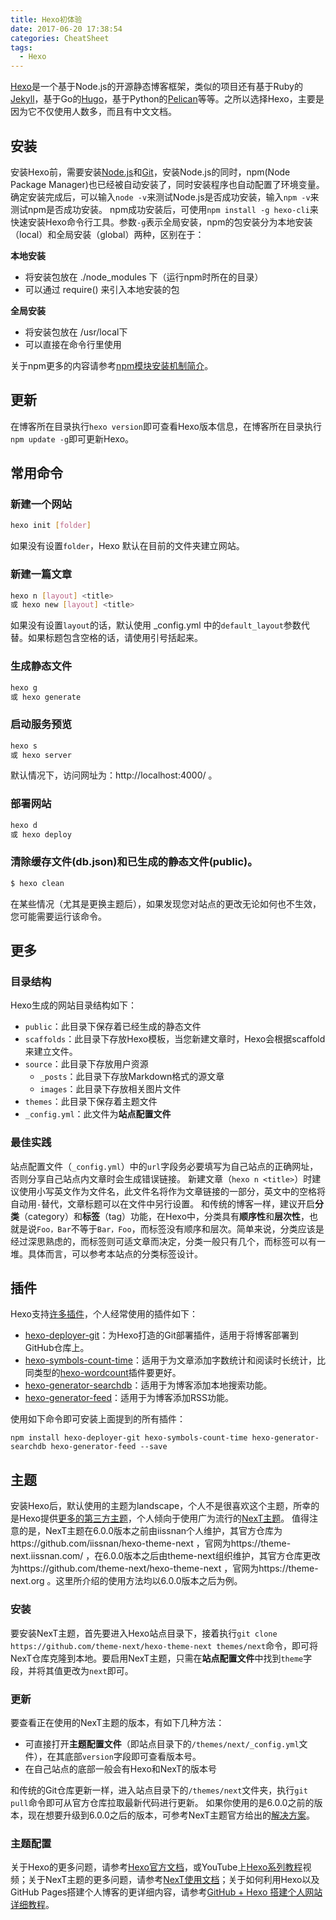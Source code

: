 ```yaml
---
title: Hexo初体验
date: 2017-06-20 17:38:54
categories: CheatSheet
tags:
  - Hexo
---
```

[Hexo](https://hexo.io/zh-cn/index.html)是一个基于Node.js的开源静态博客框架，类似的项目还有基于Ruby的[Jekyll](https://jekyllrb.com/)，基于Go的[Hugo](https://gohugo.io/)，基于Python的[Pelican](https://blog.getpelican.com/)等等。之所以选择Hexo，主要是因为它不仅使用人数多，而且有中文文档。
## 安装

安装Hexo前，需要安装[Node.js](https://nodejs.org/en/download/)和[Git](https://git-scm.com/downloads)，安装Node.js的同时，npm(Node Package Manager)也已经被自动安装了，同时安装程序也自动配置了环境变量。确定安装完成后，可以输入`node -v`来测试Node.js是否成功安装，输入`npm -v`来测试npm是否成功安装。
npm成功安装后，可使用`npm install -g hexo-cli`来快速安装Hexo命令行工具。参数`-g`表示全局安装，npm的包安装分为本地安装（local）和全局安装（global）两种，区别在于：

**本地安装**
- 将安装包放在 ./node_modules 下（运行npm时所在的目录）
- 可以通过 require() 来引入本地安装的包

**全局安装**
- 将安装包放在 /usr/local下
- 可以直接在命令行里使用
<!-- more -->

关于npm更多的内容请参考[npm模块安装机制简介](http://www.ruanyifeng.com/blog/2016/01/npm-install.html)。

## 更新
在博客所在目录执行`hexo version`即可查看Hexo版本信息，在博客所在目录执行`npm update -g`即可更新Hexo。

## 常用命令

### 新建一个网站
``` bash
hexo init [folder]
```
如果没有设置`folder`，Hexo 默认在目前的文件夹建立网站。

### 新建一篇文章
``` bash
hexo n [layout] <title>
或 hexo new [layout] <title>
```
如果没有设置`layout`的话，默认使用 _config.yml 中的`default_layout`参数代替。如果标题包含空格的话，请使用引号括起来。

### 生成静态文件
``` bash
hexo g
或 hexo generate
```

### 启动服务预览
``` bash
hexo s
或 hexo server
```
默认情况下，访问网址为：http://localhost:4000/ 。

### 部署网站
``` bash
hexo d
或 hexo deploy
```

### 清除缓存文件(db.json)和已生成的静态文件(public)。
``` bash
$ hexo clean
```
在某些情况（尤其是更换主题后），如果发现您对站点的更改无论如何也不生效，您可能需要运行该命令。

## 更多
### 目录结构
Hexo生成的网站目录结构如下：
- `public`：此目录下保存着已经生成的静态文件
- `scaffolds`：此目录下存放Hexo模板，当您新建文章时，Hexo会根据scaffold来建立文件。
- `source`：此目录下存放用户资源
    - `_posts`：此目录下存放Markdown格式的源文章
    - `images`：此目录下存放相关图片文件
- `themes`：此目录下保存着主题文件
- `_config.yml`：此文件为**站点配置文件**

### 最佳实践
站点配置文件（`_config.yml`）中的`url`字段务必要填写为自己站点的正确网址，否则分享自己站点内文章时会生成错误链接。
新建文章（`hexo n <title>`）时建议使用小写英文作为文件名，此文件名将作为文章链接的一部分，英文中的空格将自动用`-`替代，文章标题可以在文件中另行设置。
和传统的博客一样，建议开启**分类**（category）和**标签**（tag）功能，在Hexo中，分类具有**顺序性**和**层次性**，也就是说`Foo，Bar`不等于`Bar，Foo`，而标签没有顺序和层次。简单来说，分类应该是经过深思熟虑的，而标签则可适文章而决定，分类一般只有几个，而标签可以有一堆。具体而言，可以参考本站点的分类标签设计。

## 插件
Hexo支持[许多插件](https://hexo.io/plugins/)，个人经常使用的插件如下：
- [hexo-deployer-git](https://github.com/hexojs/hexo-deployer-git)：为Hexo打造的Git部署插件，适用于将博客部署到GitHub仓库上。
- [hexo-symbols-count-time](https://github.com/theme-next/hexo-symbols-count-time)：适用于为文章添加字数统计和阅读时长统计，比同类型的[hexo-wordcount](https://github.com/willin/hexo-wordcount)插件要更好。
- [hexo-generator-searchdb](https://github.com/theme-next/hexo-generator-searchdb)：适用于为博客添加本地搜索功能。
- [hexo-generator-feed](https://github.com/hexojs/hexo-generator-feed)：适用于为博客添加RSS功能。

使用如下命令即可安装上面提到的所有插件：
```
npm install hexo-deployer-git hexo-symbols-count-time hexo-generator-searchdb hexo-generator-feed --save
```

## 主题
安装Hexo后，默认使用的主题为landscape，个人不是很喜欢这个主题，所幸的是Hexo提供[更多的第三方主题](https://hexo.io/themes/)，个人倾向于使用广为流行的[NexT主题](https://theme-next.org/)。
值得注意的是，NexT主题在6.0.0版本之前由iissnan个人维护，其官方仓库为https://github.com/iissnan/hexo-theme-next ，官网为https://theme-next.iissnan.com/ ，在6.0.0版本之后由theme-next组织维护，其官方仓库更改为https://github.com/theme-next/hexo-theme-next ，官网为https://theme-next.org 。这里所介绍的使用方法均以6.0.0版本之后为例。
### 安装
要安装NexT主题，首先要进入Hexo站点目录下，接着执行`git clone https://github.com/theme-next/hexo-theme-next themes/next`命令，即可将NexT仓库克隆到本地。要启用NexT主题，只需在**站点配置文件**中找到`theme`字段，并将其值更改为`next`即可。
### 更新
要查看正在使用的NexT主题的版本，有如下几种方法：
- 可直接打开**主题配置文件**（即站点目录下的`/themes/next/_config.yml`文件），在其底部`version`字段即可查看版本号。
- 在自己站点的底部一般会有Hexo和NexT的版本号

和传统的Git仓库更新一样，进入站点目录下的`/themes/next`文件夹，执行`git pull`命令即可从官方仓库拉取最新代码进行更新。
如果你使用的是6.0.0之前的版本，现在想要升级到6.0.0之后的版本，可参考NexT主题官方给出的[解决方案](https://github.com/theme-next/hexo-theme-next/blob/master/docs/zh-CN/UPDATE-FROM-5.1.X.md)。
### 主题配置

关于Hexo的更多问题，请参考[Hexo官方文档](https://hexo.io/zh-cn/docs/)，或YouTube上[Hexo系列教程](https://www.youtube.com/watch?v=bCj0iVVqkSg&feature=youtu.be)视频；关于NexT主题的更多问题，请参考[NexT使用文档](https://theme-next.iissnan.com/)；关于如何利用Hexo以及GitHub Pages搭建个人博客的更详细内容，请参考[GitHub + Hexo 搭建个人网站详细教程](https://zhuanlan.zhihu.com/p/26625249)。